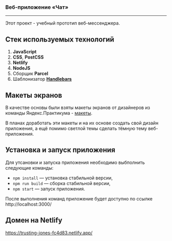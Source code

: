 ### Веб-приложение «Чат»
---

Этот проект - учебный прототип веб-мессенджера. 

## Стек используемых технологий

1. **JavaScript**
2. **CSS**, **PostCSS**
3. **Netlify**
4. **NodeJS**
5. Сборщик **Parcel**
6. Шаблонизатор [**Handlebars**](https://handlebarsjs.com/)

## Макеты экранов

В качестве основы были взяты макеты экранов от дизайнеров из команды Яндекс.Практикума - [макеты](https://www.figma.com/file/24EUnEHGEDNLdOcxg7ULwV/Chat).

В планах доработать эти макеты и на их основе создать свой дизайн приложения, а ещё помимо светлой темы сделать тёмную тему веб-приложения.

## Установка и запуск приложения

Для утсановки и запуска приложения необходимо выбполнить следующие команды:

- `npm install` — установка стабильной версии,
- `npm run build` — сборка стабильной версии,
- `npm start` — запуск приложения.

После выполнения команд приложение будет доступно по ссылке http://localhost:3000/

## Домен на Netlify

https://trusting-jones-fc4d83.netlify.app/

